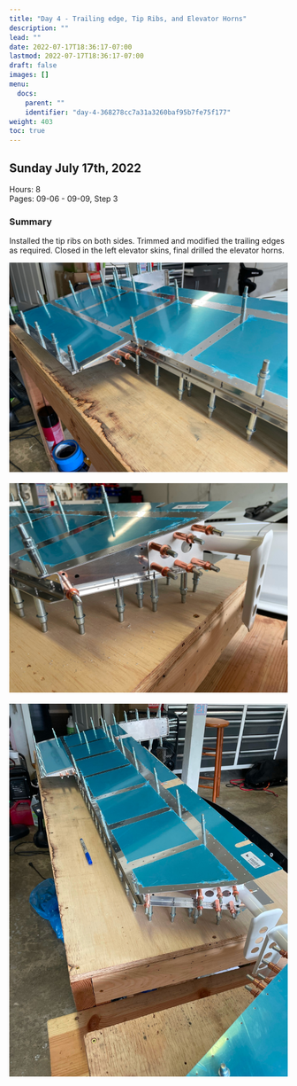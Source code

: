 ```yaml
---
title: "Day 4 - Trailing edge, Tip Ribs, and Elevator Horns"
description: ""
lead: ""
date: 2022-07-17T18:36:17-07:00
lastmod: 2022-07-17T18:36:17-07:00
draft: false
images: []
menu:
  docs:
    parent: ""
    identifier: "day-4-368278cc7a31a3260baf95b7fe75f177"
weight: 403
toc: true
---
```

## Sunday July 17th, 2022

Hours: 8<br>
Pages: 09-06 - 09-09, Step 3

### Summary
Installed the tip ribs on both sides. Trimmed and modified the trailing edges as required. Closed in the left elevator skins, final drilled the elevator horns.

![Left elevator trailing edge with skin closeout](2022-07-17_1.JPEG)<br><br>
![Left elevator horn](2022-07-17_2.JPEG)<br><br>
![Left elevator](2022-07-17_3.JPEG)<br><br>
